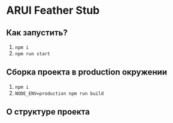 ARUI Feather Stub
=================

Как запустить?
--------------

1. `npm i`
2. `npm run start`

Сборка проекта в production окружении
-------------------------------------

1. `npm i`
2. `NODE_ENV=production npm run build`

О структуре проекта
-------------------
